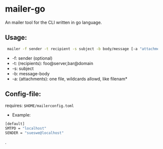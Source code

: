 # mailer-go

An mailer tool for the CLI
written in go language.

## Usage:

~~~sh
 mailer -f sender -t recipient -s subject -b body/message [-a "attachments"]
~~~

  - -f: sender (optional)
  - -t: (recipients):  foo@server,bar@domain
  - -s: subject
  - -b: message-body
  - -a: (attachments): one file, wildcards allowd, like filenam*


## Config-file:

requires: `$HOME/mailerconfig.toml`

* Example:

~~~sh
[default]
SMTPD = "localhost"
SENDER = "sueswe@localhost"
~~~

.
